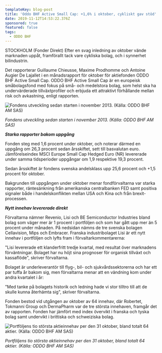 ```yaml
---
templateKey: blog-post
title: 'Oddo BHF Active Small Cap: +1,6% i oktober, cykliskt gav stöd'
date: 2019-11-12T14:53:22.376Z
sponsored: true
featured: false
tags:
  - ODDO BHF
---
```

STOCKHOLM (Fonder Direkt) Efter en svag inledning av oktober vände marknaden uppåt, framförallt tack vare cykliska bolag, och i synnerhet bilindustrin.



Det rapporterar Guillaume Chieusse, Maxime Prodhomme och Antoine Augier De Lajallet i en månadsrapport för oktober för aktiefonden ODDO BHF Active Small Cap. ODDO BHF Active Small Cap är en europeisk småbolagsfond med fokus på små- och medelstora bolag, som helst ska ha undervärderade tillväxtprofiler och erbjuda ett attraktivt förhållande mellan risk och avkastning, enligt rapporten.

![Fondens utveckling sedan starten i november 2013. (Källa: ODDO BHF AM SAS)](/img/oddo.png "Fondens utveckling sedan starten i november 2013. (Källa: ODDO BHF AM SAS)")

_Fondens utveckling sedan starten i november 2013. (Källa: ODDO BHF AM SAS)_

**_Starka rapporter bakom uppgång_**

Fonden steg med 1,6 procent under oktober, och noterar därmed en uppgång om 26,3 procent sedan årsskiftet, sett till basvalutan euro. Jämförelseindex MSCI Europe Small Cap Hedged Euro (NR) levererade under samma tidsperioder uppgångar om 1,9 respektive 19,3 procent.



Sedan årsskiftet är fondens svenska andelsklass upp 25,6 procent och +1,5 procent för oktober.



Bakgrunden till uppgången under oktober menar fondförvaltarna var starka rapporter, räntesänkning från amerikanska centralbanken FED samt positiva signaler både i handelskonflikten mellan USA och Kina och från brexit-processen.

**_Nytt innehav levererade direkt_**

Förvaltarna nämner Revenio, Lisi och BE Semiconductor Industries bland bolag som väger mer är 1 procent i portföljen och som har gått upp mer än 5 procent under månaden. På nedsidan nämns de tre svenska bolagen Cellavision, Mips och Embracer. Franska industribolaget Lisi är ett nytt innehav i portföljen och lyfts fram i förvaltarkommentarerna:



"Lisi levererade ett klanderfritt tredje kvartal, med resultat över marknadens förväntningar. Bolaget har nu höjt sina prognoser för organisk tillväxt och kassaflöde", skriver förvaltarna.



Bolaget är underleverantör till flyg-, bil- och sjukvårdssektorerna och har ett par tuffa år bakom sig, men förvaltarna menar att en vändning kom under andra kvartalet i år:



"Med tanke på bolagets historik och ledning hade vi stor tilltro till att de skulle kunna återhämta sig", skriver förvaltarna.



Fonden bestod vid utgången av oktober av 64 innehav, där Robertet, Tokmanni Group och DermaPharm var de tre största innehaven, framgår det av rapporten. Fonden har jämfört med index övervikt i franska och tyska bolag samt undervikt i brittiska och schweiziska bolag.



![Portföljens tio största aktieinnehav per den 31 oktober, bland totalt 64 aktier. (Källa: ODDO BHF AM SAS)](/img/oddo2.png "Portföljens tio största aktieinnehav per den 31 oktober, bland totalt 64 aktier. (Källa: ODDO BHF AM SAS)")

_Portföljens tio största aktieinnehav per den 31 oktober, bland totalt 64 aktier. (Källa: ODDO BHF AM SAS)_
